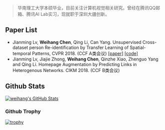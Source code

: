 
<!--
**ahangchen/ahangchen** is a ✨ _special_ ✨ repository because its `README.md` (this file) appears on your GitHub profile.

<a href="https://github.com/ahangchen/windy-afternoon">
  <img align="center" src="https://github-readme-stats.vercel.app/api/pin/?username=ahangchen&repo=windy-afternoon&show_icons=true&line_height=27" />
</a>
<a href="https://github.com/ahangchen/TFusion">
  <img align="center" src="https://github-readme-stats.vercel.app/api/pin/?username=ahangchen&repo=TFusion&show_icons=true&line_height=27"/>
</a>

-->
> 华南理工大学本硕毕业，目前关注计算机视觉相关研究。曾经在腾讯QQ邮箱、腾讯AI Lab实习，现就职于深圳大疆创新。

## Paper List

* Jianming Lv, **Weihang Chen**, Qing Li, Can Yang. Unsupervised Cross-dataset person Re-identification by Transfer Learning of Spatial-temporal Patterns, CVPR 2018. \(CCF A类会议\) [\[paper\]](http://openaccess.thecvf.com/content_cvpr_2018/papers/Lv_Unsupervised_Cross-Dataset_Person_CVPR_2018_paper.pdf) [\[code\]](https://github.com/ahangchen/TFusion)
* Jianming Lv, Jiajie Zhong, **Weihang Chen**, Qinzhe Xiao, Zhenguo Yang and Qing Li. Homepage Augmentation by Predicting Links in Heterogenous Networks. CIKM 2018. \(CCF B类会议\)


## Github Stats

<a href="https://github.com/Zhenye-Na/Zhenye-Na">
  <img align="center" src="https://github-readme-stats.vercel.app/api?username=ahangchen&show_icons=true&line_height=27&count_private=true" alt="weihang's GitHub Stats" />
</a>


### Github Trophy
[![trophy](https://github-profile-trophy.vercel.app/?username=ahangchen&column=7)](https://github.com/ahangchen/windy-afternoon)



